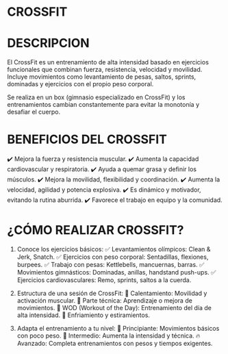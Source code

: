 #   CROSSFIT

# DESCRIPCION 
El CrossFit es un entrenamiento de alta intensidad basado en ejercicios funcionales que combinan fuerza, resistencia, velocidad y movilidad. Incluye movimientos como levantamiento de pesas, saltos, sprints, dominadas y ejercicios con el propio peso corporal.

Se realiza en un box (gimnasio especializado en CrossFit) y los entrenamientos cambian constantemente para evitar la monotonía y desafiar el cuerpo.

# BENEFICIOS DEL CROSSFIT
✔️ Mejora la fuerza y resistencia muscular.
✔️ Aumenta la capacidad cardiovascular y respiratoria.
✔️ Ayuda a quemar grasa y definir los músculos.
✔️ Mejora la movilidad, flexibilidad y coordinación.
✔️ Aumenta la velocidad, agilidad y potencia explosiva.
✔️ Es dinámico y motivador, evitando la rutina aburrida.
✔️ Favorece el trabajo en equipo y la comunidad.

# ¿CÓMO REALIZAR CROSSFIT?
1. Conoce los ejercicios básicos:
✅ Levantamientos olímpicos: Clean & Jerk, Snatch.
✅ Ejercicios con peso corporal: Sentadillas, flexiones, burpees.
✅ Trabajo con pesas: Kettlebells, mancuernas, barras.
✅ Movimientos gimnásticos: Dominadas, anillas, handstand push-ups.
✅ Ejercicios cardiovasculares: Remo, sprints, saltos a la cuerda.

2. Estructura de una sesión de CrossFit:
🔹 Calentamiento: Movilidad y activación muscular.
🔹 Parte técnica: Aprendizaje o mejora de movimientos.
🔹 WOD (Workout of the Day): Entrenamiento del día de alta intensidad.
🔹 Enfriamiento y estiramientos.

3. Adapta el entrenamiento a tu nivel:
👶 Principiante: Movimientos básicos con poco peso.
💪 Intermedio: Aumenta la intensidad y técnica.
🔥 Avanzado: Completa entrenamientos con pesos y tiempos exigentes.

